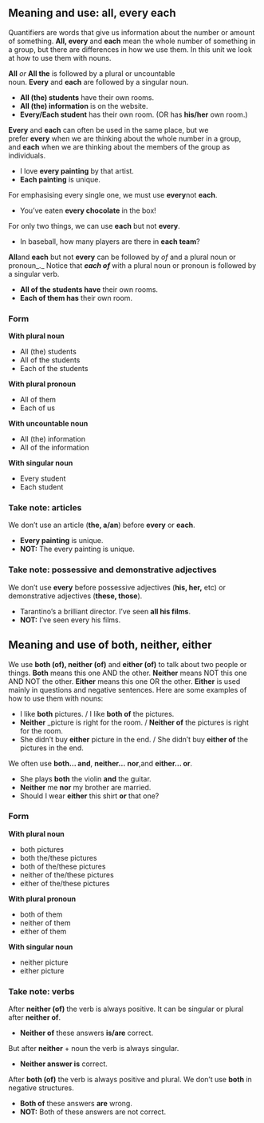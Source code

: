 ## Meaning and use: all, every each

Quantifiers are words that give us information about the number or amount of something. **All, every** and **each** mean the whole number of something in a group, but there are differences in how we use them. In this unit we look at how to use them with nouns.

**All** _or_ **All the** is followed by a plural or uncountable noun. **Every** and **each** are followed by a singular noun.

- **All (the) students** have their own rooms.
- **All (the) information** is on the website.
- **Every/Each student** has their own room. (OR has **his/her** own room.)

**Every** and **each** can often be used in the same place, but we prefer **every** when we are thinking about the whole number in a group, and **each** when we are thinking about the members of the group as individuals.

- I love **every painting** by that artist.
- **Each painting** is unique.

For emphasising every single one, we must use **every**not **each**.

- You’ve eaten **every chocolate** in the box!

For only two things, we can use **each** but not **every**.

- In baseball, how many players are there in **each team**?

**All**and **each** but not **every** can be followed by _of_ and a plural noun or pronoun_._ Notice that **_each of_** with a plural noun or pronoun is followed by a singular verb.

- **All of the students have** their own rooms.
- **Each of them has** their own room.

### Form

**With plural noun**

- All (the) students
- All of the students
- Each of the students

**With plural pronoun**

- All of them
- Each of us

**With uncountable noun**

- All (the) information
- All of the information

**With singular noun**

- Every student
- Each student

### Take note: articles

We don’t use an article (**the, a/an**) before **every** or **each**.

- **Every painting** is unique.
- **NOT:** The every painting is unique.

### Take note: possessive and demonstrative adjectives

We don’t use **every** before possessive adjectives (**his, her,** etc) or demonstrative adjectives (**these, those**).

- Tarantino’s a brilliant director. I’ve seen **all his films**.
- **NOT:** I’ve seen every his films.

## Meaning and use of both, neither, either

We use **both (of), neither (of)** and **either (of)** to talk about two people or things. **Both** means this one AND the other. **Neither** means NOT this one AND NOT the other. **Either** means this one OR the other. **Either** is used mainly in questions and negative sentences. Here are some examples of how to use them with nouns:

- I like **both** pictures. / I like **both of** the pictures.
- **Neither** _picture is right for the room. / **Neither of** the pictures is right for the room.
- She didn’t buy **either** picture in the end. / She didn’t buy **either of** the pictures in the end.

We often use **both… and**, **neither…** **nor**,and **either… or**.

- She plays **both** the violin **and** the guitar.
- **Neither** me **nor** my brother are married.
- Should I wear **either** this shirt **or** that one?

### Form

**With plural noun**

- both pictures
- both the/these pictures
- both of the/these pictures
- neither of the/these pictures
- either of the/these pictures

**With plural pronoun**

- both of them
- neither of them
- either of them

**With singular noun**

- neither picture
- either picture

### Take note: verbs

After **neither (of)** the verb is always positive. It can be singular or plural after **neither of**.

- **Neither of** these answers **is/are** correct.

But after **neither** + noun the verb is always singular.

- **Neither answer is** correct.

After **both (of)** the verb is always positive and plural. We don’t use **both** in negative structures.

- **Both of** these answers **are** wrong.
- **NOT:** Both of these answers are not correct.